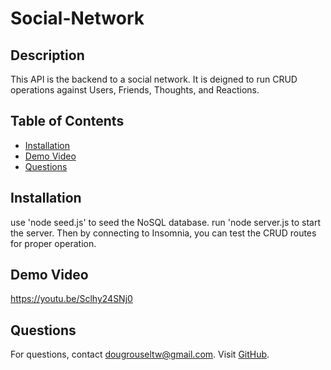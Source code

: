 # Social-Network

## Description
This API is the backend to a social network. It is deigned to run CRUD operations against Users, Friends, Thoughts, and Reactions.

## Table of Contents
- [Installation](#installation)
- [Demo Video](#demo-video)
- [Questions](#questions)

## Installation
use 'node seed.js' to seed the NoSQL database. run 'node server.js to start the server.  Then by connecting to Insomnia, you can test the CRUD routes for proper operation. 


## Demo Video

https://youtu.be/Sclhy24SNj0


## Questions
For questions, contact dougrouseltw@gmail.com. Visit [GitHub](https://github.com/dougyfresh208).
